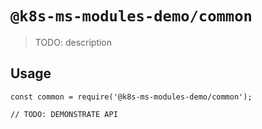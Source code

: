 # `@k8s-ms-modules-demo/common`

> TODO: description

## Usage

```
const common = require('@k8s-ms-modules-demo/common');

// TODO: DEMONSTRATE API
```
